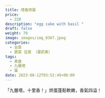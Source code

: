```yaml
---
title: 塔香烘蛋
price:
  - 220
description: "egg cake with basil "
draft: false
weight: 70
image: images/img_0367.jpeg
categories:
  - 台菜
  - 蔬菜 豆腐 （蛋奶素）
tags:
  - 素食
  - 九層塔
  - 蛋
date: 2023-08-12T03:52:49+08:00
---
```

「九層塔，十里香！」烘蛋蓬鬆軟嫩，香氣四溢！